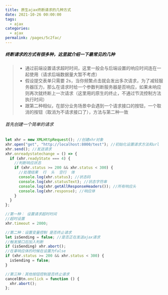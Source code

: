 ```yaml
---
title: 原生ajax终断请求的几种方式
date: 2021-10-26 00:00:00
tags: 
  - ajax
categories: 
  - ajax
permalink: /pages/5c2fac/
---
```


##### 终断请求的方式有很多种，这里就介绍一下最常见的几种

> - 通过前端设置请求超时时间，这里一般会与后端设置的响应时间连在一起使用（请求后端数据量大暂不考虑）
> - 假设提交表单只需要 2s，当你频繁点击就会发出多次请求，为了减轻服务器压力，那么在请求时给一个参数判断服务器是否响应，如果未响应则再次就终断上一次请求（这里用的原生的终止，不通过节流控制方法执行时间）
> - 跟第二种相似，在部分业务场景中会遇到一个请求接口的按钮，一个取消的按钮（取消为不请求接口了），方法与第二种一致

###### 首先创建一个简单的请求

```js
let xhr = new XMLHttpRequest(); //创建xhr对象
xhr.open("get", "http://localhost:8000/test"); //初始化设置请求方法和url
xhr.send(); //发送请求
xhr.onreadystatechange = () => {
  if (xhr.readyState === 4) {
    //判断响应状态
    if (xhr.status >= 200 && xhr.status < 300) {
      //处理结果  行  头  空行  体
      console.log(xhr.status); //状态码
      console.log(xhr.statusText); //状态字符串
      console.log(xhr.getAllResponseHeaders()); //所有响应头
      console.log(xhr.response); //响应体
    }
  }
};
```

```js
//第一种： 设置请求超时时间
//超时设置
xhr.timeout = 2000;

//第二种：设置变量控制 是否终止请求
let isSending = false; //是否正在发送ajax请求
//触发接口后加入判断
if (isSending) xhr.abort();
//在拿响应体的时候在设置为false
if (xhr.status >= 200 && xhr.status < 300) {
  isSending = false;
}

//第三种：其他按钮控制是否终止请求
cancelBtn.onclick = function () {
  xhr.abort();
};
```
